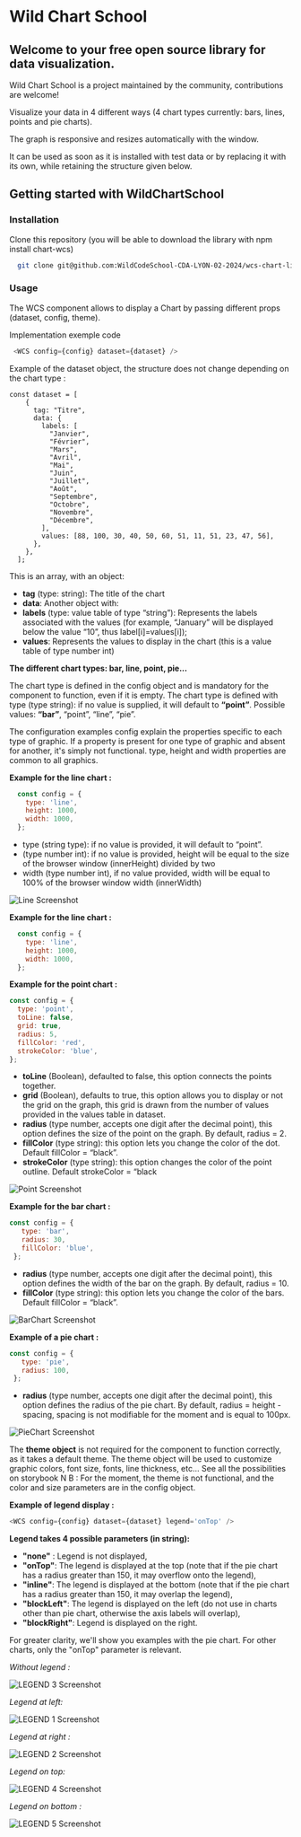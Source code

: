 # Wild Chart School

## Welcome to your free open source library for data visualization.

Wild Chart School is a project maintained by the community, contributions are welcome!

Visualize your data in 4 different ways (4 chart types currently: bars, lines, points and pie charts).

The graph is responsive and resizes automatically with the window.

It can be used as soon as it is installed with test data or by replacing it with its own, while retaining the structure given below.


## Getting started with WildChartSchool

### Installation


Clone this repository  (you will be able to download the library with npm install chart-wcs)

```bash
  git clone git@github.com:WildCodeSchool-CDA-LYON-02-2024/wcs-chart-lib.git

```
    
### Usage

The WCS component allows to display a Chart by passing different props (dataset,
config, theme).

Implementation exemple code 
``` js
 <WCS config={config} dataset={dataset} />
```
 Example of the dataset object, the structure does not change depending on the chart type :

```
const dataset = [
    {
      tag: "Titre",
      data: {
        labels: [
          "Janvier",
          "Février",
          "Mars",
          "Avril",
          "Mai",
          "Juin",
          "Juillet",
          "Août",
          "Septembre",
          "Octobre",
          "Novembre",
          "Décembre",
        ],
        values: [88, 100, 30, 40, 50, 60, 51, 11, 51, 23, 47, 56],
      },
    },
  ];
```

This is an array, with an object:
- **tag** (type: string): The title of the chart
- **data**: Another object with:
- **labels** (type: value table of type “string”): Represents the labels associated with the values (for example, “January” will be displayed below the value “10”, thus label[i]=values[i]);
- **values**: Represents the values to display in the chart (this is a value table of type number int)


**The different chart types: bar, line, point, pie...** 


The chart type is defined in the config object and is mandatory for the component to function, even if it is empty.
The chart type is defined with type (type string): if no value is supplied, it will default to **“point”**.
Possible values: **“bar”**, “point”, “line”, “pie”.


The configuration examples config explain the properties specific to each type of graphic. If a property is present for one type of graphic and absent for another, it's simply not functional.
type, height and width properties are common to all graphics.

**Example for the line chart :** 
``` js
  const config = {
    type: 'line',
    height: 1000,
    width: 1000,
  };
```
- type (string type): if no value is provided, it will default to “point”.
- (type number int): if no value is provided, height will be equal to the size of the browser window (innerHeight) divided by two
- width (type number int), if no value provided, width will be equal to 100% of the browser window width (innerWidth)


![Line Screenshot](./DOCUMENTATION/src/img/chartLinev2.PNG)

**Example for the line chart :** 
``` js
  const config = {
    type: 'line',
    height: 1000,
    width: 1000,
  };
  ```


**Example for the point chart :**
  ``` js
  const config = {
    type: 'point',
    toLine: false,
    grid: true,
    radius: 5,
    fillColor: 'red',
    strokeColor: 'blue',
  };
```
- **toLine** (Boolean), defaulted to false, this option connects the points together.
- **grid** (Boolean), defaults to true, this option allows you to display or not the grid on the graph, this grid is drawn from the number of values provided in the values table in dataset.
- **radius** (type number, accepts one digit after the decimal point), this option defines the size of the point on the graph. By default, radius = 2.
- **fillColor** (type string): this option lets you change the color of the dot. Default fillColor = “black”.
- **strokeColor** (type string): this option changes the color of the point outline. Default strokeColor = “black

![Point Screenshot](./DOCUMENTATION/src/img/chartPointv2.PNG)

**Example for the bar chart :** 
 ``` js
 const config = {
    type: 'bar',
    radius: 30,
    fillColor: 'blue',
  };
```
- **radius** (type number, accepts one digit after the decimal point), this option defines the width of the bar on the graph. By default, radius = 10.
- **fillColor** (type string): this option lets you change the color of the bars. Default fillColor = “black”.

![BarChart Screenshot](./DOCUMENTATION/src/img/chartBarv2.PNG)

**Example of a pie chart :** 
 ``` js
 const config = {
    type: 'pie',
    radius: 100,
  };
  ```
- **radius** (type number, accepts one digit after the decimal point), this option defines the radius of the pie chart. By default, radius = height - spacing, spacing is not modifiable for the moment and is equal to 100px.

![PieChart Screenshot](./DOCUMENTATION/src/img/chartPiev2.PNG)



The **theme object** is not required for the component to function correctly, as it takes a default theme.
The theme object will be used to customize graphic colors, font size, fonts, line thickness, etc...
See all the possibilities on storybook
N B : For the moment, the theme is not functional, and the color and size parameters are in the config object.

**Example of legend display :**
```js
<WCS config={config} dataset={dataset} legend='onTop' />
```

**Legend takes 4 possible parameters (in string):**
- **"none"** : Legend is not displayed,
- **"onTop"**: The legend is displayed at the top (note that if the pie chart has a radius greater than 150, it may overflow onto the legend),
- **"inline"**: The legend is displayed at the bottom (note that if the pie chart has a radius greater than 150, it may overlap the legend),
- **"blockLeft"**: The legend is displayed on the left (do not use in charts other than pie chart, otherwise the axis labels will overlap),
- **"blockRight"**: Legend is displayed on the right.


For greater clarity, we'll show you examples with the pie chart.
For other charts, only the "onTop" parameter is relevant.

*Without legend :*

![LEGEND 3 Screenshot](./DOCUMENTATION/src/img/legend-none-point.png)

*Legend at left:*

![LEGEND 1 Screenshot](./DOCUMENTATION/src/img/legend-left-pie.png)

*Legend at right :*

![LEGEND 2 Screenshot](./DOCUMENTATION/src/img/legend-right-pie.png)

*Legend on top:*

![LEGEND 4 Screenshot](./DOCUMENTATION/src/img/legendPieOnTop.PNG)

*Legend on bottom :*

![LEGEND 5 Screenshot](./DOCUMENTATION/src/img/legendPieInline.PNG)
